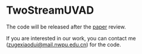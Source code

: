 # TwoStreamUVAD

The code will be released after the [paper](https://arxiv.org/abs/2209.02899) review.

If you are interested in our work, you can contact me (zugexiaodui@mail.nwpu.edu.cn) for the code.
